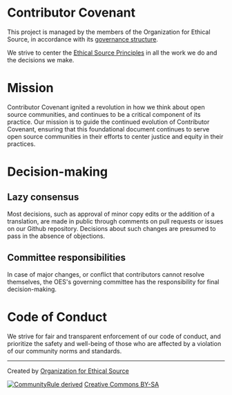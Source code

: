 # Contributor Covenant

This project is managed by the members of the Organization for Ethical Source, in
accordance with its [governance structure](https://ethicalsource.dev/governance/).

We strive to center the [Ethical Source Principles](https://ethicalsource.dev/principles/)
in all the work we do and the decisions we make.

# Mission
Contributor Covenant ignited a revolution in how we think about open source
communities, and continues to be a critical component of its practice.
Our mission is to guide the continued evolution of Contributor Covenant,
ensuring that this foundational document continues to serve open source
communities in their efforts to center justice and equity in their practices.

# Decision-making

## Lazy consensus
Most decisions, such as approval of minor copy edits or the addition of a translation,
are made in public through comments on pull requests or issues on our Github
repository. Decisions about such changes are presumed to pass in the absence of
objections.

## Committee responsibilities
In case of major changes, or conflict that contributors cannot resolve themselves,
the OES's governing committee has the responsibility for final decision-making.

# Code of Conduct
We strive for fair and transparent enforcement of our code of conduct, and prioritize
the safety and well-being of those who are affected by a violation of our
community norms and standards.

---

Created by [Organization for Ethical Source](https://ethicalsource.dev)

[![CommunityRule derived](https://communityrule.info/assets/CommunityRule-derived-000000.svg)](https://communityrule.info)
[Creative Commons BY-SA](https://creativecommons.org/licenses/by-sa/4.0/)
